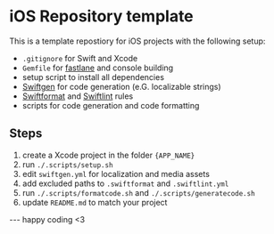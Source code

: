 # iOS Repository template

This is a template repostiory for iOS projects with the following setup:

- `.gitignore` for Swift and Xcode
- `Gemfile` for [fastlane](https://fastlane.tools) and console building
- setup script to install all dependencies
- [Swiftgen](https://github.com/SwiftGen/SwiftGen) for code generation (e.G. localizable strings)
- [Swiftformat](https://github.com/nicklockwood/SwiftFormat) and [Swiftlint](https://github.com/realm/SwiftLint) rules
- scripts for code generation and code formatting

## Steps

1. create a Xcode project in the folder `{APP_NAME}`
2. run `./.scripts/setup.sh`
3. edit `swiftgen.yml` for localization and media assets
4. add excluded paths to `.swiftformat` and `.swiftlint.yml`
5. run `./.scripts/formatcode.sh` and `./.scripts/generatecode.sh`
6. update `README.md` to match your project

--- happy coding <3

